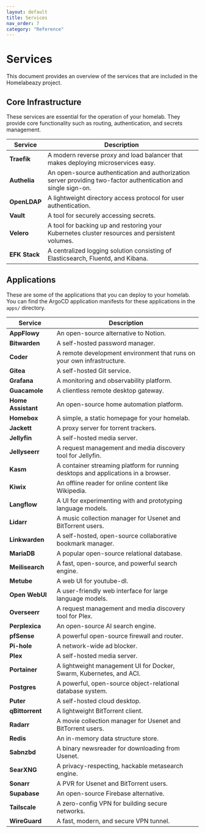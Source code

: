 ```yaml
---
layout: default
title: Services
nav_order: 7
category: "Reference"
---
```


# Services

This document provides an overview of the services that are included in the Homelabeazy project.

## Core Infrastructure

These services are essential for the operation of your homelab. They provide core functionality such as routing, authentication, and secrets management.

| Service           | Description                                                                                             |
| ----------------- | ------------------------------------------------------------------------------------------------------- |
| **Traefik**       | A modern reverse proxy and load balancer that makes deploying microservices easy.                       |
| **Authelia**      | An open-source authentication and authorization server providing two-factor authentication and single sign-on. |
| **OpenLDAP**      | A lightweight directory access protocol for user authentication.                                        |
| **Vault**         | A tool for securely accessing secrets.                                                                  |
| **Velero**        | A tool for backing up and restoring your Kubernetes cluster resources and persistent volumes.           |
| **EFK Stack**     | A centralized logging solution consisting of Elasticsearch, Fluentd, and Kibana.                      |

## Applications

These are some of the applications that you can deploy to your homelab. You can find the ArgoCD application manifests for these applications in the `apps/` directory.

| Service           | Description                                                                                             |
| ----------------- | ------------------------------------------------------------------------------------------------------- |
| **AppFlowy**      | An open-source alternative to Notion.                                                                   |
| **Bitwarden**     | A self-hosted password manager.                                                                         |
| **Coder**         | A remote development environment that runs on your own infrastructure.                                  |
| **Gitea**         | A self-hosted Git service.                                                                              |
| **Grafana**       | A monitoring and observability platform.                                                                |
| **Guacamole**     | A clientless remote desktop gateway.                                                                    |
| **Home Assistant**| An open-source home automation platform.                                                                |
| **Homebox**       | A simple, a static homepage for your homelab.                                                           |
| **Jackett**       | A proxy server for torrent trackers.                                                                    |
| **Jellyfin**      | A self-hosted media server.                                                                             |
| **Jellyseerr**    | A request management and media discovery tool for Jellyfin.                                             |
| **Kasm**          | A container streaming platform for running desktops and applications in a browser.                      |
| **Kiwix**         | An offline reader for online content like Wikipedia.                                                    |
| **Langflow**      | A UI for experimenting with and prototyping language models.                                            |
| **Lidarr**        | A music collection manager for Usenet and BitTorrent users.                                             |
| **Linkwarden**    | A self-hosted, open-source collaborative bookmark manager.                                              |
| **MariaDB**       | A popular open-source relational database.                                                              |
| **Meilisearch**   | A fast, open-source, and powerful search engine.                                                        |
| **Metube**        | A web UI for youtube-dl.                                                                                |
| **Open WebUI**    | A user-friendly web interface for large language models.                                                |
| **Overseerr**     | A request management and media discovery tool for Plex.                                                 |
| **Perplexica**    | An open-source AI search engine.                                                                        |
| **pfSense**       | A powerful open-source firewall and router.                                                             |
| **Pi-hole**       | A network-wide ad blocker.                                                                              |
| **Plex**          | A self-hosted media server.                                                                             |
| **Portainer**     | A lightweight management UI for Docker, Swarm, Kubernetes, and ACI.                                     |
| **Postgres**      | A powerful, open-source object-relational database system.                                              |
| **Puter**         | A self-hosted cloud desktop.                                                                            |
| **qBittorrent**   | A lightweight BitTorrent client.                                                                        |
| **Radarr**        | A movie collection manager for Usenet and BitTorrent users.                                             |
| **Redis**         | An in-memory data structure store.                                                                      |
| **Sabnzbd**       | A binary newsreader for downloading from Usenet.                                                        |
| **SearXNG**       | A privacy-respecting, hackable metasearch engine.                                                       |
| **Sonarr**        | A PVR for Usenet and BitTorrent users.                                                                  |
| **Supabase**      | An open-source Firebase alternative.                                                                    |
| **Tailscale**     | A zero-config VPN for building secure networks.                                                         |
| **WireGuard**     | A fast, modern, and secure VPN tunnel.                                                                  |
